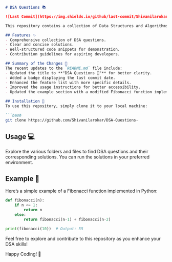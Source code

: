 ```markdown
# DSA Questions 📚

![Last Commit](https://img.shields.io/github/last-commit/Shivanilarokar/DSA-Questions-)

This repository contains a collection of Data Structures and Algorithms (DSA) questions, complete with clear and concise solutions to help enhance your coding skills.

## Features ✨
- Comprehensive collection of DSA questions.
- Clear and concise solutions.
- Well-structured code snippets for demonstration.
- Contribution guidelines for aspiring developers.

## Summary of the Changes 📝
The recent updates to the `README.md` file include:
- Updated the title to **"DSA Questions 📖"** for better clarity.
- Added a badge displaying the last commit date.
- Enhanced the feature list with more specific details.
- Improved the usage instructions for better accessibility.
- Updated the example section with a modified Fibonacci function implementation for improved accuracy.

## Installation 🔧
To use this repository, simply clone it to your local machine:

```bash
git clone https://github.com/Shivanilarokar/DSA-Questions-
```

## Usage 💻
Explore the various folders and files to find DSA questions and their corresponding solutions. You can run the solutions in your preferred environment.

## Example 📖
Here’s a simple example of a Fibonacci function implemented in Python:

```python
def fibonacci(n):
    if n <= 1:
        return n
    else:
        return fibonacci(n-1) + fibonacci(n-2)

print(fibonacci(10))  # Output: 55
```

Feel free to explore and contribute to this repository as you enhance your DSA skills!

Happy Coding! 🚀
```